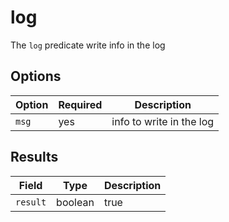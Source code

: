 # log

The `log` predicate write info in the log

## Options

| Option | Required | Description              |
| ---    | ---      | ---                      |
| `msg`  | yes      | info to write in the log |


## Results

| Field    | Type    | Description |
| ---      | ---     | ---         |
| `result` | boolean | true        |
